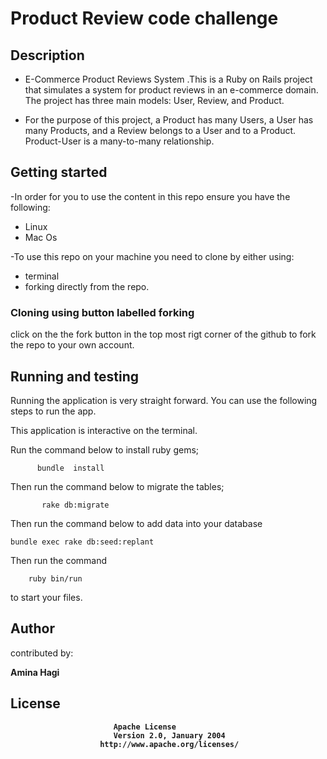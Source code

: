 # Product Review code challenge 
## Description
- E-Commerce Product Reviews System .This is a Ruby on Rails project that simulates a system for product reviews in an e-commerce domain. The project has three main models: User, Review, and Product.

- For the purpose of this project, a Product has many Users, a User has many Products, and a Review belongs to a User and to a Product. Product-User is a many-to-many relationship.


## Getting started
-In order for you to use the content in this repo ensure you have the following:
-  Linux
- Mac Os

-To use this repo on your machine you need to clone by either using:
- terminal
- forking directly from the repo.
### Cloning using button labelled forking
click on the the fork button in the top most rigt corner of the github to fork the repo to your own account.

## Running and testing
Running the application is very straight forward. You can use the following steps to run the app.

This application is interactive on the terminal.

Run the command below to install ruby gems;

          bundle  install 
Then run the command below to migrate the tables;

           rake db:migrate
Then run the command below to add data into your database

    bundle exec rake db:seed:replant
Then run the command 
        
        ruby bin/run
to start your files.

## Author
contributed by:

<b>Amina Hagi<b>

## License

                           Apache License
                           Version 2.0, January 2004
                        http://www.apache.org/licenses/